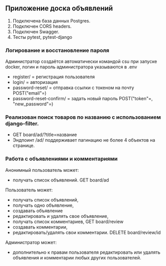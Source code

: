## Приложение доска объявлений

1. Подключена база данных Postgres.
2. Подключен CORS headers.
3. Подключен Swagger.
4. Тесты pytest, pytest-django

### Логирование и восстановление пароля
Администратор создаётся автоматически командой csu при запуске docker, логин и пароль администратора указываются в .env
- register/ = регистрация пользователя
- login/ = авторизация
- password-reset/ = отправка ссылки с токеном на почту POST("email"=)
- password-reset-confirm/ = задать новый пароль POST("token"=, "new_password"=)

### Реализован поиск товаров по названию с использованием django-filter.
- GET board/ad/?title=название
- Эндпоинт /ad/ поддерживает пагинацию не более 4 объектов на странице.

### Работа с объявлениями и комментариями
Анонимный пользователь может: 
- получать список объявлений. GET board/ad

Пользователь может: 
- получать список объявлений,
- получать одно объявление,
- создавать объявление
- редактировать и удалять свое объявление,
- получать список комментариев, GET board/review
- создавать комментарии,
- редактировать/удалять свои комментарии. DELETE board/review/id

Администратор может: 
- дополнительно к правам пользователя редактировать или удалять объявления и комментарии любых других пользователей.